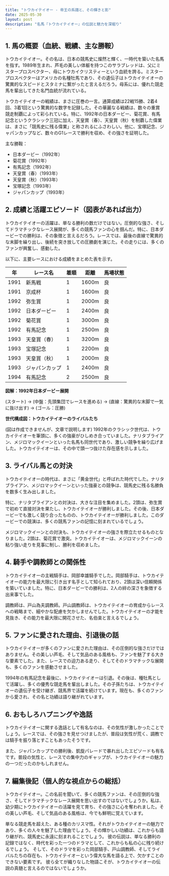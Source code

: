 ```yaml
---
title: "トウカイテイオー - 帝王の系譜と、その輝きと影"
date: 2025-05-30
layout: post
description: "名馬『トウカイテイオー』の伝説と魅力を深堀り"
---
```


## 1. 馬の概要（血統、戦績、主な勝鞍）

トウカイテイオー。その名は、日本の競馬史に燦然と輝く、一時代を築いた名馬を指す。1989年生まれ、芦毛の美しい体躯を持つこのサラブレッドは、父にミスタープロスペクター、母にトウカイクリスティーという血統を誇る。ミスタープロスペクターはアメリカの名種牡馬であり、その遺伝子はトウカイテイオーの驚異的なスピードとスタミナに繋がったと言えるだろう。母系には、優れた競走馬を輩出してきた名門血統が流れている。

トウカイテイオーの戦績は、まさに圧巻の一言。通算成績は22戦15勝、2着4回、3着1回という驚異的な数字を記録した。その華麗なる戦績は、数々の重賞競走制覇によって彩られている。特に、1992年の日本ダービー、菊花賞、有馬記念というクラシック三冠に加え、天皇賞（春）、天皇賞（秋）を制覇した偉業は、まさに「競馬史に残る偉業」と称されるにふさわしい。他に、宝塚記念、ジャパンカップなど、数々のG1レースで勝利を収め、その強さを証明した。


主な勝鞍：

* 日本ダービー（1992年）
* 菊花賞（1992年）
* 有馬記念（1992年）
* 天皇賞（春）（1993年）
* 天皇賞（秋）（1993年）
* 宝塚記念（1993年）
* ジャパンカップ（1993年）


## 2. 成績と活躍エピソード（図表があれば出力）

トウカイテイオーの活躍は、単なる勝利の数だけではない。圧倒的な強さ、そしてドラマチックなレース展開が、多くの競馬ファンの心を掴んだ。特に、日本ダービーでの勝利は、その象徴と言えるだろう。レースでは、最後の直線で驚異的な末脚を繰り出し、後続を突き放しての圧勝劇を演じた。その走りには、多くのファンが興奮し、感動した。

以下に、主要レースにおける成績をまとめた表を示す。

| 年 | レース名        | 着順 | 距離 | 馬場状態 |
|----|-----------------|-----|-----|---------|
| 1991 | 新馬戦          | 1   | 1600m| 良       |
| 1991 | 京成杯           | 1   | 1600m| 良       |
| 1992 | 弥生賞           | 1   | 2000m| 良       |
| 1992 | 日本ダービー       | 1   | 2400m| 良       |
| 1992 | 菊花賞           | 1   | 3000m| 良       |
| 1992 | 有馬記念       | 1   | 2500m| 良       |
| 1993 | 天皇賞（春）     | 1   | 3200m| 良       |
| 1993 | 宝塚記念       | 1   | 2200m| 良       |
| 1993 | 天皇賞（秋）     | 1   | 2000m| 良       |
| 1993 | ジャパンカップ     | 1   | 2400m| 良       |
| 1994 | 有馬記念       | 2   | 2500m| 良       |


**図解：1992年日本ダービー展開**

(スタート) → (中盤：先頭集団でレースを進める) → (直線：驚異的な末脚で一気に抜け出す) → (ゴール：圧勝)


**世代構成図：トウカイテイオーのライバルたち**

(図は作成できませんが、文章で説明します) 1992年のクラシック世代は、トウカイテイオーを筆頭に、多くの強豪がひしめき合っていました。ナリタブライアン、メジロマックイーンといった名馬も同世代であり、激しい競争を繰り広げました。トウカイテイオーは、その中で頭一つ抜けた存在感を示しました。


## 3. ライバル馬との対決

トウカイテイオーの時代は、まさに「黄金世代」と呼ばれた時代でした。ナリタブライアン、メジロマックイーンといった強豪との競争は、競馬史に残る名勝負を数多く生み出しました。

特に、ナリタブライアンとの対決は、大きな注目を集めました。2頭は、弥生賞で初めて直接対決を果たし、トウカイテイオーが勝利しました。その後、日本ダービーでも激しく競り合ったものの、トウカイテイオーが勝利しました。このダービーでの競演は、多くの競馬ファンの記憶に刻まれているでしょう。

メジロマックイーンとの対決も、トウカイテイオーの強さを際立たせるものとなりました。2頭は、菊花賞で激突。トウカイテイオーは、メジロマックイーンの粘り強い走りを見事に制し、勝利を収めました。


## 4. 騎手や調教師との関係性

トウカイテイオーの主戦騎手は、岡部幸雄騎手でした。岡部騎手は、トウカイテイオーの能力を最大限に引き出す名手として知られており、2頭は深い信頼関係を築いていました。特に、日本ダービーでの勝利は、2人の絆の深さを象徴する出来事でした。

調教師は、戸山為夫調教師。戸山調教師は、トウカイテイオーの育成からレースへの戦略まで、細やかな配慮を欠かしませんでした。トウカイテイオーの才能を見抜き、その能力を最大限に開花させた、名伯楽と言えるでしょう。


## 5. ファンに愛された理由、引退後の話

トウカイテイオーが多くのファンに愛された理由は、その圧倒的な強さだけではありません。その美しい芦毛、そして気品のある風格も、ファンを魅了する大きな要素でした。また、レースでの迫力ある走り、そしてそのドラマチックな展開も、多くのファンを感動させました。

1994年の有馬記念を最後に、トウカイテイオーは引退。その後は、種牡馬として活躍し、多くの優秀な競走馬を輩出しました。その子孫たちは、トウカイテイオーの遺伝子を受け継ぎ、競馬界で活躍を続けています。現在も、多くのファンから愛され、その名と功績は語り継がれています。


## 6. おもしろハプニングや逸話

トウカイテイオーに関する逸話として有名なのは、その気性が激しかったことでしょう。レースでは、その強さを見せつけましたが、普段は気性が荒く、調教では騎手を振り落とすこともあったそうです。

また、ジャパンカップでの勝利後、凱旋パレードで暴れ出したエピソードも有名です。普段の気性と、レースでの集中力のギャップが、トウカイテイオーの魅力の一つだったのかもしれません。


## 7. 編集後記（個人的な視点からの総括）

トウカイテイオー。この名前を聞いて、多くの競馬ファンは、その圧倒的な強さ、そしてドラマチックなレース展開を思い出すのではないでしょうか。私は、幼少期にトウカイテイオーの活躍を見て育ち、その強さに心を奪われました。その美しい芦毛、そして気品のある風格は、今でも鮮明に覚えています。

単なる競走馬を超えた、ある種のカリスマ性。それがトウカイテイオーの魅力であり、多くの人々を魅了した理由でしょう。その輝かしい功績は、これからも語り継がれ、競馬史に永遠に刻まれることでしょう。  彼の伝説は、単なる勝利の記録ではなく、時代を彩った一つのドラマとして、これからも私の心に残り続けるでしょう。  そして、そのドラマを彩った岡部騎手、戸山調教師、そしてライバルたちの存在も、トウカイテイオーという偉大な馬を語る上で、欠かすことのできない要素です。  彼ら全てが織りなした物語こそが、トウカイテイオーの伝説の真髄と言えるのではないでしょうか。
